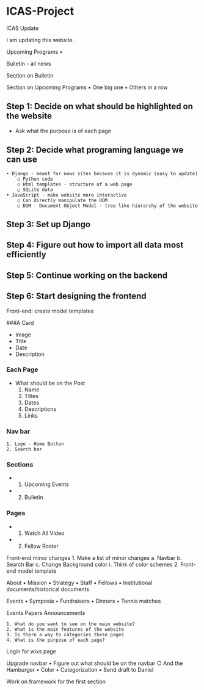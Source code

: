 # ICAS-Project
ICAS Update

I am updating this website.



Upcoming Programs
    • 

Bulletin - all news


Section on Bulletin

Section on Upcoming Programs
    • One big one
    • Others in a row



## Step 1: Decide on what should be highlighted on the website
* Ask what the purpose is of each page
## Step 2: Decide what programing language we can use
    • Django - meant for news sites because it is dynamic (easy to update)
        ○ Python code 
        ○ Html templates - structure of a web page
        ○ SQLite data 
    • JavaScript - make website more interactive 
        ○ Can directly manipulate the DOM
        ○ DOM - Document Object Model - tree like hierarchy of the website 
## Step 3: Set up Django
## Step 4: Figure out how to import all data most efficiently
## Step 5: Continue working on the backend
## Step 6: Start designing the frontend

Front-end: create model templates



###A Card
* Image
* Title
* Date
* Description

### Each Page
* What should be on the Post
    1. Name
    2. Titles
    3. Dates
    4. Descriptions
    5. Links 

### Nav bar
    1. Logo - Home Button
    2. Search bar
    
### Sections
*  1. Upcoming Events
*  2. Bulletin

### Pages
*  1. Watch All Video
*  2. Fellow Roster




Front-end minor changes
    1. Make a list of minor changes
        a. Navbar
        b. Search Bar
        c. Change Background color
            i. Think of color schemes
    2. Front-end model template




About 
    • Mission
    • Strategy
    • Staff
    • Fellows
    • Institutional documents/historical documents

Events
    • Symposia
    • Fundraisers
    • Dinners
    • Tennis matches


Events
Papers
Announcements

    1. What do you want to see on the main website?
    2. What is the main features of the website
    3. Is there a way to categories these pages
    4. What is the purpose of each page?


Login for wixs page


Upgrade navbar
    • Figure out what should be on the navbar
        ○ And the Hamburger
    • Color 
    • Categorization 
    • Send draft to Daniel

Work on framework for the first section

